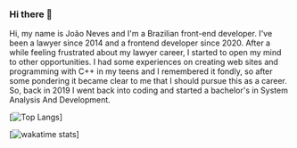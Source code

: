 ### Hi there 👋

Hi, my name is João Neves and I'm a Brazilian front-end developer. I've been a lawyer since 2014 and a frontend developer since 2020. After a while feeling frustrated about my lawyer career, I started to open my mind to other opportunities. I had some experiences on creating web sites and programming with C++ in my teens and I remembered it fondly, so after some pondering it became clear to me that I should pursue this as a career. So, back in 2019 I went back into coding and started a bachelor's in System Analysis And Development.

[![Top Langs](https://github-readme-stats.vercel.app/api/top-langs?username=jgsneves&layout=compact)]

[![wakatime stats](https://github-readme-stats.vercel.app/api/wakatime?username=jgsneves)]
